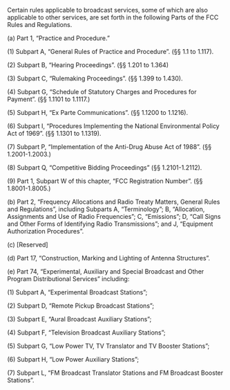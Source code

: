 Certain rules applicable to broadcast services, some of which are also applicable to other services, are set forth in the following Parts of the FCC Rules and Regulations.

(a) Part 1, “Practice and Procedure.”

(1) Subpart A, “General Rules of Practice and Procedure”. (§§ 1.1 to 1.117).

(2) Subpart B, “Hearing Proceedings”. (§§ 1.201 to 1.364)

(3) Subpart C, “Rulemaking Proceedings”. (§§ 1.399 to 1.430).

(4) Subpart G, “Schedule of Statutory Charges and Procedures for Payment”. (§§ 1.1101 to 1.1117.)

(5) Subpart H, “Ex Parte Communications”. (§§ 1.1200 to 1.1216).

(6) Subpart I, “Procedures Implementing the National Environmental Policy Act of 1969”. (§§ 1.1301 to 1.1319).

(7) Subpart P, “Implementation of the Anti-Drug Abuse Act of 1988”. (§§ 1.2001-1.2003.)

(8) Subpart Q, “Competitive Bidding Proceedings” (§§ 1.2101-1.2112).

(9) Part 1, Subpart W of this chapter, “FCC Registration Number”. (§§ 1.8001-1.8005.)

(b) Part 2, “Frequency Allocations and Radio Treaty Matters, General Rules and Regulations”, including Subparts A, “Terminology”; B, “Allocation, Assignments and Use of Radio Frequencies”; C, “Emissions”; D, “Call Signs and Other Forms of Identifying Radio Transmissions”; and J, “Equipment Authorization Procedures”.

(c) [Reserved]

(d) Part 17, “Construction, Marking and Lighting of Antenna Structures”.

(e) Part 74, “Experimental, Auxiliary and Special Broadcast and Other Program Distributional Services” including:

(1) Subpart A, “Experimental Broadcast Stations”;

(2) Subpart D, “Remote Pickup Broadcast Stations”;

(3) Subpart E, “Aural Broadcast Auxiliary Stations”;

(4) Subpart F, “Television Broadcast Auxiliary Stations”;

(5) Subpart G, “Low Power TV, TV Translator and TV Booster Stations”;

(6) Subpart H, “Low Power Auxiliary Stations”;

(7) Subpart L, “FM Broadcast Translator Stations and FM Broadcast Booster Stations”.

